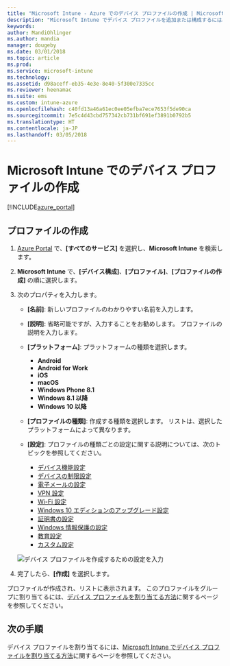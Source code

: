 ```yaml
---
title: "Microsoft Intune - Azure でのデバイス プロファイルの作成 | Microsoft Docs"
description: "Microsoft Intune でデバイス プロファイルを追加または構成するには、プラットフォームの種類を選択し、Azure Portal で設定を構成することが伴います"
keywords: 
author: MandiOhlinger
ms.author: mandia
manager: dougeby
ms.date: 03/01/2018
ms.topic: article
ms.prod: 
ms.service: microsoft-intune
ms.technology: 
ms.assetid: d98aceff-eb35-4e3e-8e40-5f300e7335cc
ms.reviewer: heenamac
ms.suite: ems
ms.custom: intune-azure
ms.openlocfilehash: c40fd13a46a61ec0ee05efba7ece7653f5de90ca
ms.sourcegitcommit: 7e5c4d43cbd757342cb731bf691ef3891b0792b5
ms.translationtype: HT
ms.contentlocale: ja-JP
ms.lasthandoff: 03/05/2018
---
```

# <a name="create-a-device-profile-in-microsoft-intune"></a>Microsoft Intune でのデバイス プロファイルの作成

[!INCLUDE[azure_portal](./includes/azure_portal.md)]

## <a name="create-the-profile"></a>プロファイルの作成
1. [Azure Portal](https://portal.azure.com) で、**[すべてのサービス]** を選択し、**Microsoft Intune** を検索します。

2. **Microsoft Intune** で、**[デバイス構成]**、**[プロファイル]**、**[プロファイルの作成]** の順に選択します。

3. 次のプロパティを入力します。 

    - **[名前]**: 新しいプロファイルのわかりやすい名前を入力します。
    - **[説明]**: 省略可能ですが、入力することをお勧めします。 プロファイルの説明を入力します。
    - **[プラットフォーム]**: プラットフォームの種類を選択します。  

        - **Android**
        - **Android for Work**
        - **iOS**
        - **macOS**
        - **Windows Phone 8.1**
        - **Windows 8.1 以降**
        - **Windows 10 以降**

    - **[プロファイルの種類]**: 作成する種類を選択します。 リストは、選択したプラットフォームによって異なります。
    - **[設定]**: プロファイルの種類ごとの設定に関する説明については、次のトピックを参照してください。

        -  [デバイス機能設定](device-features-configure.md)
        -  [デバイスの制限設定](device-restrictions-configure.md)
        -  [電子メールの設定](email-settings-configure.md)
        -  [VPN 設定](vpn-settings-configure.md)
        -  [Wi-Fi 設定](wi-fi-settings-configure.md)
        -  [Windows 10 エディションのアップグレード設定](edition-upgrade-configure-windows-10.md)
        -  [証明書の設定](certificates-configure.md)
        -  [Windows 情報保護の設定](windows-information-protection-configure.md)
        -  [教育設定](education-settings-configure.md)
        -  [カスタム設定](custom-settings-configure.md)

    ![デバイス プロファイルを作成するための設定を入力](./media/create-device-profile.png)

4. 完了したら、**[作成]** を選択します。 

プロファイルが作成され、リストに表示されます。 このプロファイルをグループに割り当てるには、[デバイス プロファイルを割り当てる方法](device-profile-assign.md)に関するページを参照してください。


## <a name="next-steps"></a>次の手順
デバイス プロファイルを割り当てるには、[Microsoft Intune でデバイス プロファイルを割り当てる方法](device-profile-assign.md)に関するページを参照してください。